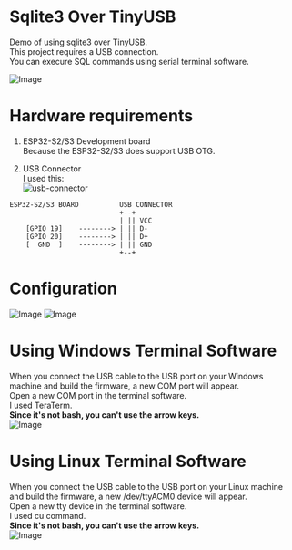 # Sqlite3 Over TinyUSB
Demo of using sqlite3 over TinyUSB.   
This project requires a USB connection.   
You can execure SQL commands using serial terminal software.   

![Image](https://github.com/user-attachments/assets/0a9e0d27-a8f7-42e1-bd5b-99efed1c2648)


# Hardware requirements
1. ESP32-S2/S3 Development board   
Because the ESP32-S2/S3 does support USB OTG.   

2. USB Connector   
I used this:   
![usb-connector](https://user-images.githubusercontent.com/6020549/124848149-3714ba00-dfd7-11eb-8344-8b120790c5c5.JPG)

```
ESP32-S2/S3 BOARD          USB CONNECTOR
                           +--+
                           | || VCC
    [GPIO 19]    --------> | || D-
    [GPIO 20]    --------> | || D+
    [  GND  ]    --------> | || GND
                           +--+
```

# Configuration
![Image](https://github.com/user-attachments/assets/8f602034-9084-4416-883a-3259a9eca52b)
![Image](https://github.com/user-attachments/assets/be08676f-f2d7-4324-9ead-26fe2c28e991)

# Using Windows Terminal Software
When you connect the USB cable to the USB port on your Windows machine and build the firmware, a new COM port will appear.   
Open a new COM port in the terminal software.   
I used TeraTerm.   
__Since it's not bash, you can't use the arrow keys.__   
![Image](https://github.com/user-attachments/assets/0a9e0d27-a8f7-42e1-bd5b-99efed1c2648)

# Using Linux Terminal Software
When you connect the USB cable to the USB port on your Linux machine and build the firmware, a new /dev/ttyACM0 device will appear.   
Open a new tty device in the terminal software.   
I used cu command.   
__Since it's not bash, you can't use the arrow keys.__   
![Image](https://github.com/user-attachments/assets/5fa0a385-48e6-40fe-b14d-14cee5e2f387)





